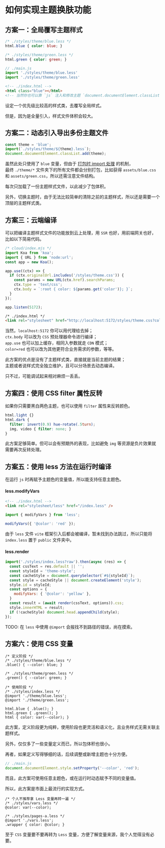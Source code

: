 # 如何实现主题换肤功能

## 方案一：全局覆写主题样式

```css
/* ./styles/theme/blue.less */
html.blue { color: blue; }

/* ./styles/theme/green.less */
html.green { color: green; }
```

```js
// ./main.js
import './styles/theme/blue.less'
import './styles/theme/green.less'
```

```html
<!-- ./index.html -->
<html class="blue"></html>
<!-- 当然你也可以靠 `js` 注入和修改主题 `document.documentElement.classList.add('blue')` -->
```

设定一个优先级比较高的样式类，去覆写全局样式。

但是，因为是全量引入，样式文件体积会较大。

## 方案二：动态引入导出多份主题文件

```js
const theme = 'blue';
import(`./styles/theme/${theme}.less`);
document.documentElement.classList.add(theme);
```

虽然此处只使用了 `blue` 变量，但由于 [打包时 import 处理](/articles/topic/require-async-in-webpack.md) 的机制，<br />
最终 `./theme/*` 文件夹下的所有文件都会分别打包，比如获得 `assets/blue.css` 和 `assets/green.css`，所以还需注意文件结构。

每次只加载了一份主题样式文件，以此减少了包体积。

另外，切换主题时，由于无法比较简单的清除之前的主题样式，所以还是需要一个顶层的主题样式类。

## 方案三：云端编译

可以把编译主题样式文件的功能放到云上处理，用 `SSR` 也好，用前端网关也好，比如以下简易代码。

```js
/* cloud/index.mjs */
import Koa from 'koa';
import { URL } from 'node:url';
const app = new Koa();

app.use((ctx) => {
  if (ctx.originalUrl.includes('/styles/theme.css')) {
    const params = new URL(ctx.href).searchParams;
    ctx.type = 'text/css';
    ctx.body = `:root { color: ${params.get('color')}; }`;
  }
});

app.listen(5172);
```

```html
/* ./index.html */
<link rel="stylesheet" href="http://localhost:5172/styles/theme.css?color=red">
```

当然，`localhost:5172` 你可以用代理给去掉；<br />
`ctx.body` 可以改为 `CSS` 预处理器命令进行编译；<br />
`app.use` 也可以加上缓存，相同入参数就走 `CDN` 模式；<br />
`color=red` 也可以改为其他更符合业务需求的参数，等等。

此方案的优点是没有了主题样式类，直接就是当前主题的结果；<br />
主题或者说样式完全独立维护，且可以分场景去动态编译。

只不过，可能调试起来相对麻烦一丢丢。

## 方案四：使用 CSS filter 属性反转

如果你只需要黑白两色主题，也可以使用 `filter` 属性来反转颜色。

```css
html.light {}
html.dark {
  filter: invert(0.9) hue-rotate(.5turn);
  img, video { filter: none; }
}
```

此方案足够简单。但可以会有预期外的表现，比如避免 `img` 等资源是负片效果就需要再次反转处理。

## 方案五：使用 less 方法在运行时编译

在运行 `js` 时再赋予主题色的变量值，所以能支持任意主题色。

#### less.modifyVars

```html
<!-- ./index.html -->
<link rel="stylesheet/less" href="/index.less" />
```

```js
import { modifyVars } from 'less';

modifyVars({ '@color': 'red' });
```

由于 `less` 文件 `vite` 框架引入后都会被编译，暂未找到办法跳过，所以只能将 `index.less` 置于 `public` 文件夹中。

#### less.render

```js
import('./styles/index.less?raw').then(async (res) => {
  const cssText = res.default || '';
  const styleId = 'theme-style';
  const cacheStyle = document.querySelector(`#${styleId}`);
  const style = cacheStyle || document.createElement('style');
  style.id = styleId;
  const options = {
    modifyVars: { '@color': 'yellow' },
  }
  const result = (await render(cssText, options)).css;
  style.innerHTML = result;
  if (!cacheStyle) document.head.appendChild(style);
});
```

TODO: 在 `less` 中使用 `@import` 会报找不到路径的错误，尚在摸索。

## 方案六：使用 CSS 变量

```less
/* 定义阶段 */
/* ./styles/theme/blue.less */
.blue() { --color: blue; }

/* ./styles/theme/green.less */
.green() { --color: green; }
```

```less
/* 使用阶段 */
/* ./styles/index.less */
@import './theme/blue.less';
@import './theme/green.less';

html.blue { .blue(); }
html.green { .green(); }
html { color: var(--color); }
```

此方案，定义阶段更为纯粹，使用阶段也更灵活和语义化，且业务样式无需关联主题样式。

另外，仅仅多了一些变量定义而已，所以包体积也很小。

再者，如果定义写得够细的话，后续调整或新增主题也十分方便。

```js
// ./main.js
document.documentElement.style.setProperty('--color', 'red');
```

而且，此方案可使用任意主题色，或在运行时动态赋予不同的变量值。

所以，此方案是市面上最流行的实现方式。

```less
/* 个人不推荐拿 Less 变量再转一遍 */
/* ./styles/vars.less */
@color: var(--color);

/* ./styles/pages-a.less */
@import './vars.less';
.wrapper { color: @color; }
```

至于 `CSS` 变量要不要再转为 `Less` 变量，方便了解变量来源，我个人觉得没有必要。
